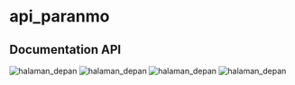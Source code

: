 # api_paranmo

## Documentation API
![halaman_depan](https://user-images.githubusercontent.com/79566120/170477152-d75491de-d827-4b70-9895-291ce31c656d.JPG)
![halaman_depan](https://user-images.githubusercontent.com/79566120/170477243-7030c1aa-4250-4d4e-9fbe-a4965ce8314e.JPG)
![halaman_depan](https://user-images.githubusercontent.com/79566120/170477340-49841471-af82-486d-a7a9-9fe7a45b646f.JPG)
![halaman_depan](https://user-images.githubusercontent.com/79566120/170477395-d295eb7e-8a9f-4890-ae0a-3db5470f1fc4.JPG)

